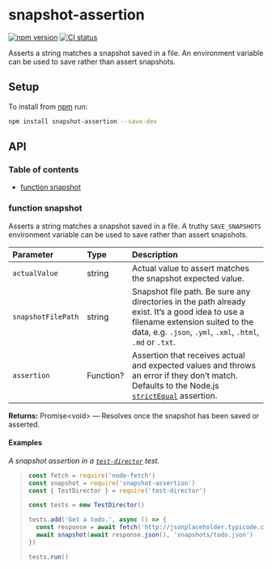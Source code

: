 # snapshot-assertion

[![npm version](https://badgen.net/npm/v/snapshot-assertion)](https://npm.im/snapshot-assertion) [![CI status](https://github.com/jaydenseric/snapshot-assertion/workflows/CI/badge.svg)](https://github.com/jaydenseric/snapshot-assertion/actions)

Asserts a string matches a snapshot saved in a file. An environment variable can be used to save rather than assert snapshots.

## Setup

To install from [npm](https://npmjs.com) run:

```sh
npm install snapshot-assertion --save-dev
```

## API

### Table of contents

- [function snapshot](#function-snapshot)

### function snapshot

Asserts a string matches a snapshot saved in a file. A truthy `SAVE_SNAPSHOTS` environment variable can be used to save rather than assert snapshots.

| Parameter | Type | Description |
| :-- | :-- | :-- |
| `actualValue` | string | Actual value to assert matches the snapshot expected value. |
| `snapshotFilePath` | string | Snapshot file path. Be sure any directories in the path already exist. It’s a good idea to use a filename extension suited to the data, e.g. `.json`, `.yml`, `.xml`, `.html`, `.md` or `.txt`. |
| `assertion` | Function? | Assertion that receives actual and expected values and throws an error if they don’t match. Defaults to the Node.js [`strictEqual`](https://nodejs.org/api/assert.html#assert_assert_strictequal_actual_expected_message) assertion. |

**Returns:** Promise&lt;void> — Resolves once the snapshot has been saved or asserted.

#### Examples

_A snapshot assertion in a [`test-director`](https://npm.im/test-director) test._

> ```js
> const fetch = require('node-fetch')
> const snapshot = require('snapshot-assertion')
> const { TestDirector } = require('test-director')
>
> const tests = new TestDirector()
>
> tests.add('Get a todo.', async () => {
>   const response = await fetch('http://jsonplaceholder.typicode.com/todos/1')
>   await snapshot(await response.json(), 'snapshots/todo.json')
> })
>
> tests.run()
> ```
